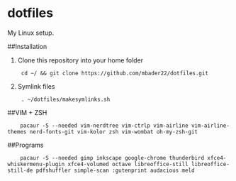 # dotfiles

My Linux setup.

##Installation

1. Clone this repository into your home folder

        cd ~/ && git clone https://github.com/mbader22/dotfiles.git

1. Symlink files

        . ~/dotfiles/makesymlinks.sh

##VIM + ZSH

        pacaur -S --needed vim-nerdtree vim-ctrlp vim-airline vim-airline-themes nerd-fonts-git vim-kolor zsh vim-wombat oh-my-zsh-git

##Programs

        pacaur -S --needed gimp inkscape google-chrome thunderbird xfce4-whiskermenu-plugin xfce4-volumed octave libreoffice-still libreoffice-still-de pdfshuffler simple-scan :gutenprint audacious meld
